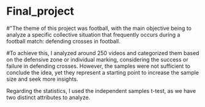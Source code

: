 # Final_project
#"The theme of this project was football, with the main objective being to analyze a specific collective situation that frequently occurs during a football match: defending crosses in football.

#To achieve this, I analyzed around 250 videos and categorized them based on the defensive zone or individual marking, considering the success or failure in defending crosses. However, the samples were not sufficient to conclude the idea, yet they represent a starting point to increase the sample size and seek more insights.

Regarding the statistics, I used the independent samples t-test, as we have two distinct attributes to analyze.
